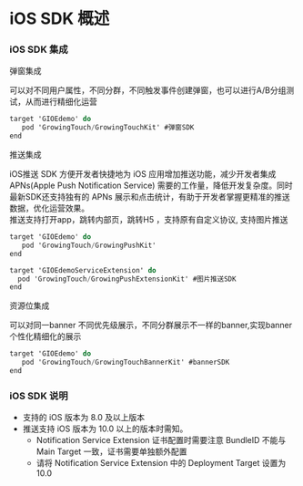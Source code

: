 # iOS SDK 概述

### iOS SDK 集成 <a id="ios-sdk_1"></a>

弹窗集成

可以对不同用户属性，不同分群，不同触发事件创建弹窗，也可以进行A/B分组测试，从而进行精细化运营

```objectivec
target 'GIOEdemo' do
   pod 'GrowingTouch/GrowingTouchKit' #弹窗SDK
end
```

推送集成

 iOS推送 SDK 方便开发者快捷地为 iOS 应用增加推送功能，减少开发者集成 APNs\(Apple Push Notification Service\) 需要的工作量，降低开发复杂度。同时最新SDK还支持独有的 APNs 展示和点击统计，有助于开发者掌握更精准的推送数据，优化运营效果。  
推送支持打开app，跳转内部页，跳转H5 ，支持原有自定义协议, 支持图片推送

```objectivec
target 'GIOEdemo' do
   pod 'GrowingTouch/GrowingPushKit'
end

target 'GIOEdemoServiceExtension' do
  pod 'GrowingTouch/GrowingPushExtensionKit' #图片推送SDK
end
```

资源位集成

可以对同一banner 不同优先级展示，不同分群展示不一样的banner,实现banner个性化精细化的展示

```objectivec
target 'GIOEdemo' do
   pod 'GrowingTouch/GrowingTouchBannerKit' #bannerSDK
end
```

### iOS SDK 说明 <a id="ios-sdk_2"></a>

* 支持的 iOS 版本为 8.0 及以上版本
* 推送支持 iOS 版本为 10.0 以上的版本时需知。
  * Notification Service Extension 证书配置时需要注意 BundleID 不能与 Main Target 一致，证书需要单独额外配置
  * 请将 Notification Service Extension 中的 Deployment Target 设置为 10.0

